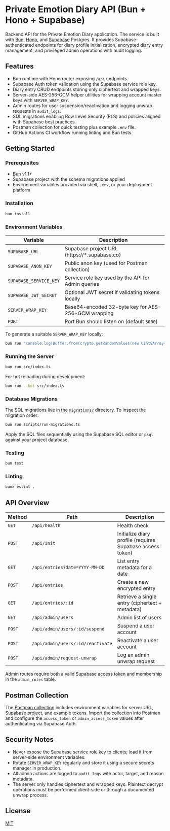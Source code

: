 # Private Emotion Diary API (Bun + Hono + Supabase)

Backend API for the Private Emotion Diary application. The service is built with [Bun](https://bun.sh/), [Hono](https://hono.dev/), and [Supabase](https://supabase.com/) Postgres. It provides Supabase-authenticated endpoints for diary profile initialization, encrypted diary entry management, and privileged admin operations with audit logging.

## Features

- Bun runtime with Hono router exposing `/api` endpoints.
- Supabase Auth token validation using the Supabase service role key.
- Diary entry CRUD endpoints storing only ciphertext and wrapped keys.
- Server-side AES-256-GCM helper utilities for wrapping account master keys with `SERVER_WRAP_KEY`.
- Admin routes for user suspension/reactivation and logging unwrap requests in `audit_logs`.
- SQL migrations enabling Row Level Security (RLS) and policies aligned with Supabase best practices.
- Postman collection for quick testing plus example `.env` file.
- GitHub Actions CI workflow running linting and Bun tests.

## Getting Started

### Prerequisites

- [Bun](https://bun.sh/) v1.1+
- Supabase project with the schema migrations applied
- Environment variables provided via shell, `.env`, or your deployment platform

### Installation

```bash
bun install
```

### Environment Variables

| Variable               | Description                                         |
| ---------------------- | --------------------------------------------------- |
| `SUPABASE_URL`         | Supabase project URL (https://\*.supabase.co)       |
| `SUPABASE_ANON_KEY`    | Public anon key (used for Postman collection)       |
| `SUPABASE_SERVICE_KEY` | Service role key used by the API for Admin queries  |
| `SUPABASE_JWT_SECRET`  | Optional JWT secret if validating tokens locally    |
| `SERVER_WRAP_KEY`      | Base64-encoded 32-byte key for AES-256-GCM wrapping |
| `PORT`                 | Port Bun should listen on (default `3000`)          |

To generate a suitable `SERVER_WRAP_KEY` locally:

```bash
bun run "console.log(Buffer.from(crypto.getRandomValues(new Uint8Array(32))).toString('base64'))"
```

### Running the Server

```bash
bun run src/index.ts
```

For hot reloading during development:

```bash
bun run --hot src/index.ts
```

### Database Migrations

The SQL migrations live in the [`migrations/`](./migrations) directory. To inspect the migration order:

```bash
bun run scripts/run-migrations.ts
```

Apply the SQL files sequentially using the Supabase SQL editor or `psql` against your project database.

### Testing

```bash
bun test
```

### Linting

```bash
bunx eslint .
```

## API Overview

| Method | Path                              | Description                                               |
| ------ | --------------------------------- | --------------------------------------------------------- |
| `GET`  | `/api/health`                     | Health check                                              |
| `POST` | `/api/init`                       | Initialize diary profile (requires Supabase access token) |
| `GET`  | `/api/entries?date=YYYY-MM-DD`    | List entry metadata for a date                            |
| `POST` | `/api/entries`                    | Create a new encrypted entry                              |
| `GET`  | `/api/entries/:id`                | Retrieve a single entry (ciphertext + metadata)           |
| `GET`  | `/api/admin/users`                | Admin list of users                                       |
| `POST` | `/api/admin/users/:id/suspend`    | Suspend a user account                                    |
| `POST` | `/api/admin/users/:id/reactivate` | Reactivate a user account                                 |
| `POST` | `/api/admin/request-unwrap`       | Log an admin unwrap request                               |

Admin routes require both a valid Supabase access token and membership in the `admin_roles` table.

## Postman Collection

The [Postman collection](./postman/collection.json) includes environment variables for server URL, Supabase project, and example tokens. Import the collection into Postman and configure the `access_token` or `admin_access_token` values after authenticating via Supabase Auth.

## Security Notes

- Never expose the Supabase service role key to clients; load it from server-side environment variables.
- Rotate `SERVER_WRAP_KEY` regularly and store it using a secure secrets manager in production.
- All admin actions are logged to `audit_logs` with actor, target, and reason metadata.
- The server only handles ciphertext and wrapped keys. Plaintext decrypt operations must be performed client-side or through a documented unwrap process.

## License

[MIT](./LICENSE)
